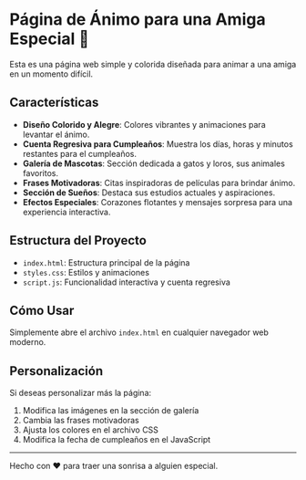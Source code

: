 # Página de Ánimo para una Amiga Especial 💖

Esta es una página web simple y colorida diseñada para animar a una amiga en un momento difícil. 

## Características

- **Diseño Colorido y Alegre**: Colores vibrantes y animaciones para levantar el ánimo.
- **Cuenta Regresiva para Cumpleaños**: Muestra los días, horas y minutos restantes para el cumpleaños.
- **Galería de Mascotas**: Sección dedicada a gatos y loros, sus animales favoritos.
- **Frases Motivadoras**: Citas inspiradoras de películas para brindar ánimo.
- **Sección de Sueños**: Destaca sus estudios actuales y aspiraciones.
- **Efectos Especiales**: Corazones flotantes y mensajes sorpresa para una experiencia interactiva.

## Estructura del Proyecto

- `index.html`: Estructura principal de la página
- `styles.css`: Estilos y animaciones
- `script.js`: Funcionalidad interactiva y cuenta regresiva

## Cómo Usar

Simplemente abre el archivo `index.html` en cualquier navegador web moderno.

## Personalización

Si deseas personalizar más la página:

1. Modifica las imágenes en la sección de galería
2. Cambia las frases motivadoras
3. Ajusta los colores en el archivo CSS
4. Modifica la fecha de cumpleaños en el JavaScript

---

Hecho con ❤️ para traer una sonrisa a alguien especial. 